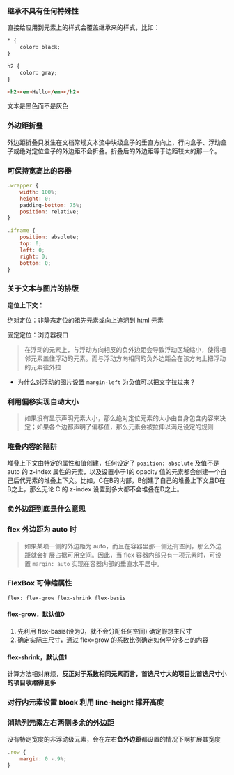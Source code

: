 ### 继承不具有任何特殊性

直接给应用到元素上的样式会覆盖继承来的样式，比如：

```html
* {
	color: black;
}

h2 {
	color: gray;
}

<h2><em>Hello</em></h2>
```

文本是黑色而不是灰色



### 外边距折叠

外边距折叠只发生在文档常规文本流中块级盒子的垂直方向上，行内盒子、浮动盒子或绝对定位盒子的外边距不会折叠。折叠后的外边距等于边距较大的那一个。



### 可保持宽高比的容器

```js
.wrapper {
    width: 100%;
    height: 0;
    padding-bottom: 75%;
    position: relative;
}

.iframe {
    position: absolute;
    top: 0;
    left: 0;
    right: 0;
    bottom: 0;
}
```



### 关于文本与图片的排版

**定位上下文：**

绝对定位：非静态定位的祖先元素或向上追溯到 html 元素

固定定位：浏览器视口

> 在浮动的元素上，与浮动方向相反的负外边距会导致浮动区域缩小，使得相邻元素盖住浮动的元素。而与浮动方向相同的负外边距会在该方向上把浮动的元素往外拉

* 为什么对浮动的图片设置 `margin-left` 为负值可以把文字拉过来？



### 利用偏移实现自动大小

> 如果没有显示声明元素大小，那么绝对定位元素的大小由自身包含内容来决定；如果各个边都声明了偏移值，那么元素会被拉伸以满足设定的规则



### 堆叠内容的陷阱

堆叠上下文由特定的属性和值创建，任何设定了 `position: absolute` 及值不是 auto 的 z-index 属性的元素，以及设置小于1的 opacity 值的元素都会创建一个自己后代元素的堆叠上下文。比如，C在B的内部，B创建了自己的堆叠上下文且D在B之上，那么无论 C 的 z-index 设置到多大都不会堆叠在D之上。



### 负外边距到底是什么意思



### flex 外边距为 auto 时

> 如果某项一侧的外边距为 auto，而且在容器里那一侧还有空间，那么外边距就会扩展占据可用空间。因此，当 flex 容器内部只有一项元素时，可设置 `margin: auto` 实现在容器内部的垂直水平居中。



### FlexBox 可伸缩属性

`flex: flex-grow flex-shrink flex-basis`

#### flex-grow，默认值0

1. 先利用 flex-basis(设为0，就不会分配任何空间) 确定假想主尺寸
2. 确定实际主尺寸，通过 flex=grow 的系数比例确定如何平分多出的内容

#### flex-shrink，默认值1

计算方法相对麻烦，**反正对于系数相同元素而言，首选尺寸大的项目比首选尺寸小的项目收缩得更多**



### 对行内元素设置 block 利用 line-height 撑开高度



### 消除列元素左右两侧多余的外边距

没有特定宽度的非浮动级元素，会在左右**负外边距**都设置的情况下啊扩展其宽度

```js
.row {
    margin: 0 -.9%;
}
```



 